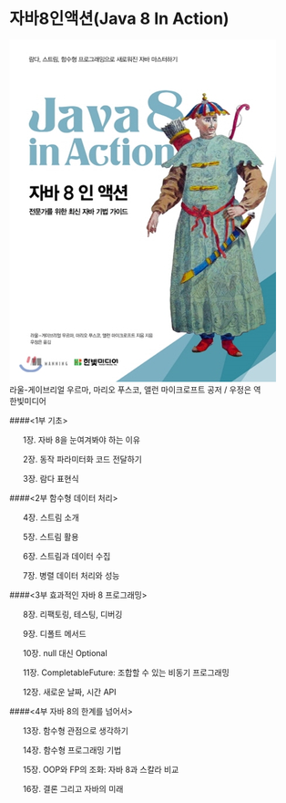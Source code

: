 # 자바8인액션(Java 8 In Action)
![java8inaction](./Java8InAction_book.jpg)   
라울-게이브리얼 우르마, 마리오 푸스코, 앨런 마이크로프트 공저 / 우정은 역  
한빛미디어  

####<1부 기초>
<ul>1장. 자바 8을 눈여겨봐야 하는 이유</ul>  
<ul>2장. 동작 파라미터화 코드 전달하기</ul>  
<ul>3장. 람다 표현식</ul>  

####<2부 함수형 데이터 처리>
<ul>4장. 스트림 소개</ul>  
<ul>5장. 스트림 활용</ul>  
<ul>6장. 스트림과 데이터 수집</ul>  
<ul>7장. 병렬 데이터 처리와 성능</ul>  

####<3부 효과적인 자바 8 프로그래밍>
<ul>8장. 리팩토링, 테스팅, 디버깅</ul>  
<ul>9장. 디폴트 메서드</ul>  
<ul>10장. null 대신 Optional</ul>  
<ul>11장. CompletableFuture: 조합할 수 있는 비동기 프로그래밍</ul>  
<ul>12장. 새로운 날짜, 시간 API</ul>  

####<4부 자바 8의 한계를 넘어서>
<ul>13장. 함수형 관점으로 생각하기</ul>  
<ul>14장. 함수형 프로그래밍 기법</ul>  
<ul>15장. OOP와 FP의 조화: 자바 8과 스칼라 비교</ul>  
<ul>16장. 결론 그리고 자바의 미래</ul>   
